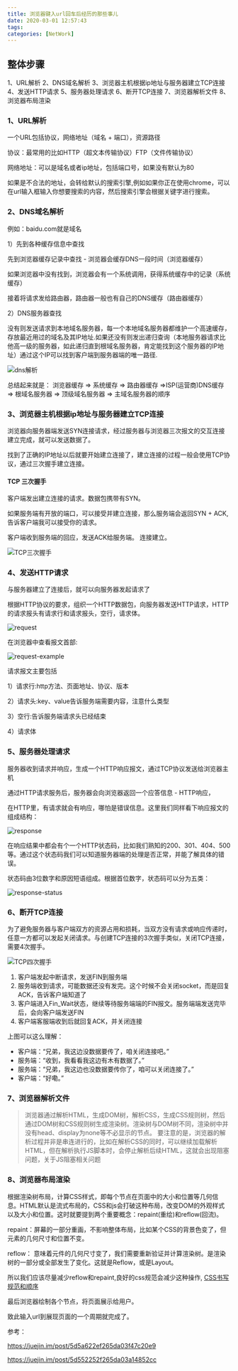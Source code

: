```yaml
---
title: 浏览器键入url回车后经历的那些事儿
date: 2020-03-01 12:57:43
tags:
categories: [NetWork]
---
```


## 整体步骤

1、URL解析
2、DNS域名解析
3、浏览器主机根据ip地址与服务器建立TCP连接
4、发送HTTP请求
5、服务器处理请求
6、断开TCP连接
7、浏览器解析文件
8、浏览器布局渲染

### 1、URL解析

一个URL包括协议，网络地址（域名 + 端口），资源路径

协议：最常用的比如HTTP（超文本传输协议）FTP（文件传输协议）

网络地址：可以是域名或者ip地址，包括端口号，如果没有默认为80

如果是不合法的地址，会转给默认的搜索引擎,例如如果你正在使用chrome，可以在url输入框输入你想要搜索的内容，然后搜索引擎会根据关键字进行搜索。

### 2、DNS域名解析

例如：baidu.com就是域名

1）先到各种缓存信息中查找

先到浏览器缓存记录中查找 - 浏览器会缓存DNS一段时间（浏览器缓存）

如果浏览器中没有找到，浏览器会有一个系统调用，获得系统缓存中的记录（系统缓存）

接着将请求发给路由器，路由器一般也有自己的DNS缓存（路由器缓存）

2）DNS服务器查找

没有则发送请求到本地域名服务器，每一个本地域名服务器都维护一个高速缓存，存放最近用过的域名及其IP地址.如果还没有则发出递归查询（本地服务器请求比他高一级的服务器，如此递归直到根域名服务器，肯定能找到这个服务器的IP地址）通过这个IP可以找到客户端到服务器端的唯一路径.

![dns解析](dns解析.png)

总结起来就是：
浏览器缓存 => 系统缓存 => 路由器缓存 =>ISP(运营商)DNS缓存 => 根域名服务器 => 顶级域名服务器 => 主域名服务器的顺序

### 3、浏览器主机根据ip地址与服务器建立TCP连接

浏览器向服务器端发送SYN连接请求，经过服务器与浏览器三次报文的交互连接建立完成，就可以发送数据了。

找到了正确的IP地址以后就要开始建立连接了，建立连接的过程一般会使用TCP协议，通过三次握手建立连接。

#### TCP 三次握手

客户端发出建立连接的请求。数据包携带有SYN。

如果服务端有开放的端口，可以接受并建立连接，那么服务端会返回SYN + ACK,告诉客户端我可以接受你的请求。

客户端收到服务端的回应，发送ACK给服务端。 连接建立。

![TCP三次握手](TCP三次握手.png)

### 4、发送HTTP请求

与服务器建立了连接后，就可以向服务器发起请求了

根据HTTP协议的要求，组织一个HTTP数据包，向服务器发送HTTP请求，HTTP的请求报头有请求行和请求报头，空行，请求体。

![request](request.png)

在浏览器中查看报文首部:

![request-example](request-example.png)

请求报文主要包括

1）请求行:http方法、页面地址、协议、版本

2）请求头:key、value告诉服务端需要内容，注意什么类型

3）空行:告诉服务端请求头已经结束

4）请求体

### 5、服务器处理请求

服务器收到请求并响应，生成一个HTTP响应报文，通过TCP协议发送给浏览器主机

通过HTTP请求服务后，服务器会向浏览器返回一个应答信息 - HTTP响应，

在HTTP里，有请求就会有响应，哪怕是错误信息。这里我们同样看下响应报文的组成结构：

![response](response.png)

在响应结果中都会有个一个HTTP状态码，比如我们熟知的200、301、404、500等。通过这个状态码我们可以知道服务器端的处理是否正常，并能了解具体的错误。

状态码由3位数字和原因短语组成。根据首位数字，状态码可以分为五类：

![response-status](response-status.png)

### 6、断开TCP连接

为了避免服务器与客户端双方的资源占用和损耗，当双方没有请求或响应传递时，任意一方都可以发起关闭请求。与创建TCP连接的3次握手类似，关闭TCP连接，需要4次握手。

![TCP四次握手](TCP四次握手.png)

1) 客户端发起中断请求，发送FIN到服务端
2) 服务端收到请求，可能数据还没有发完。这个时候不会关闭socket，而是回复ACK，告诉客户端知道了
3) 客户端进入Fin_Wait状态，继续等待服务端端的FIN报文。服务端端发送完毕后，会向客户端发送FIN
4) 客户端客服端收到后就回复ACK，并关闭连接

上图可以这么理解：

- 客户端：“兄弟，我这边没数据要传了，咱关闭连接吧。”
- 服务端：“收到，我看看我这边有木有数据了。”
- 服务端：“兄弟，我这边也没数据要传你了，咱可以关闭连接了。”
- 客户端：“好嘞。”

### 7、浏览器解析文件

> 浏览器通过解析HTML，生成DOM树，解析CSS，生成CSS规则树，然后通过DOM树和CSS规则树生成渲染树。渲染树与DOM树不同，渲染树中并没有head、display为none等不必显示的节点。
> 要注意的是，浏览器的解析过程并非是串连进行的，比如在解析CSS的同时，可以继续加载解析HTML，但在解析执行JS脚本时，会停止解析后续HTML，这就会出现阻塞问题，关于JS阻塞相关问题

### 8、浏览器布局渲染

根据渲染树布局，计算CSS样式，即每个节点在页面中的大小和位置等几何信息。HTML默认是流式布局的，CSS和js会打破这种布局，改变DOM的外观样式以及大小和位置。这时就要提到两个重要概念：repaint(重绘)和reflow(回流)。

repaint：屏幕的一部分重画，不影响整体布局，比如某个CSS的背景色变了，但元素的几何尺寸和位置不变。

reflow： 意味着元件的几何尺寸变了，我们需要重新验证并计算渲染树。是渲染树的一部分或全部发生了变化。这就是Reflow，或是Layout。

所以我们应该尽量减少reflow和repaint,良好的css规范会减少这种操作, [CSS书写规范和顺序](https://juejin.im/post/5d552252f265da03a14852cc)

最后浏览器绘制各个节点，将页面展示给用户。

致此输入url到展现页面的一个周期就完成了。

参考：

https://juejin.im/post/5d5a622ef265da03f47c20e9

https://juejin.im/post/5d552252f265da03a14852cc
